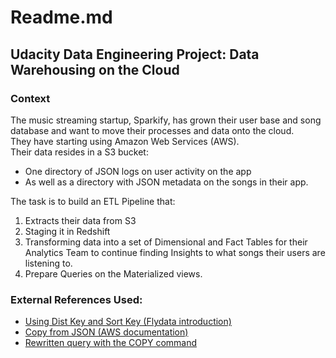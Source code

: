 # Readme.md
## Udacity Data Engineering Project: Data Warehousing on the Cloud
### Context
The music streaming startup, Sparkify, has grown their user base and song database and want to move their processes and data onto the cloud.    
They have starting using Amazon Web Services (AWS).        
Their data resides in a S3 bucket:
- One directory of JSON logs on user activity on the app
- As well as a directory with JSON metadata on the songs in their app.

The task is to build an ETL Pipeline that:
1. Extracts their data from S3
2. Staging it in Redshift
3. Transforming data into a set of Dimensional and Fact Tables for their Analytics Team to continue finding Insights to what songs their users are listening to.
4. Prepare Queries on the Materialized views.

### External References Used:
- [Using Dist Key and Sort Key (Flydata introduction)](https://www.flydata.com/blog/amazon-redshift-distkey-and-sortkey/)
- [Copy from JSON (AWS documentation)](https://docs.aws.amazon.com/redshift/latest/dg/copy-usage_notes-copy-from-json.html)
- [Rewritten query with the COPY command](https://aws.amazon.com/premiumsupport/knowledge-center/redshift-fix-copy-analyze-statupdate-off/)
